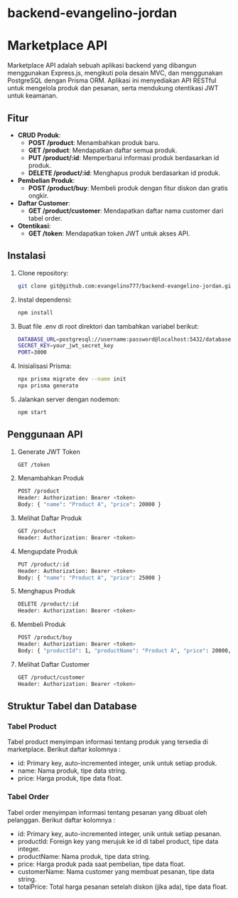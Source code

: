 # backend-evangelino-jordan
# Marketplace API

Marketplace API adalah sebuah aplikasi backend yang dibangun menggunakan Express.js, mengikuti pola desain MVC, dan menggunakan PostgreSQL dengan Prisma ORM. Aplikasi ini menyediakan API RESTful untuk mengelola produk dan pesanan, serta mendukung otentikasi JWT untuk keamanan.

## Fitur

- **CRUD Produk**:
  - **POST /product**: Menambahkan produk baru.
  - **GET /product**: Mendapatkan daftar semua produk.
  - **PUT /product/:id**: Memperbarui informasi produk berdasarkan id produk.
  - **DELETE /product/:id**: Menghapus produk berdasarkan id produk.
- **Pembelian Produk**:
  - **POST /product/buy**: Membeli produk dengan fitur diskon dan gratis ongkir.
- **Daftar Customer**:
  - **GET /product/customer**: Mendapatkan daftar nama customer dari tabel order.
- **Otentikasi**:
  - **GET /token**: Mendapatkan token JWT untuk akses API.

## Instalasi

1. Clone repository:
   ```bash
   git clone git@github.com:evangelino777/backend-evangelino-jordan.git
2. Instal dependensi:
   ```bash
   npm install
3. Buat file .env di root direktori dan tambahkan variabel berikut:
   ```bash
   DATABASE_URL=postgresql://username:password@localhost:5432/databaseName
   SECRET_KEY=your_jwt_secret_key
   PORT=3000
4. Inisialisasi Prisma:
   ```bash
   npx prisma migrate dev --name init
   npx prisma generate
5. Jalankan server dengan nodemon:
   ```bash
   npm start

## Penggunaan API

1. Generate JWT Token
   ```bash
   GET /token
2. Menambahkan Produk
   ```bash
   POST /product
   Header: Authorization: Bearer <token>
   Body: { "name": "Product A", "price": 20000 }
3. Melihat Daftar Produk
   ```bash
   GET /product
   Header: Authorization: Bearer <token>
4. Mengupdate Produk
   ```bash
   PUT /product/:id
   Header: Authorization: Bearer <token>
   Body: { "name": "Product A", "price": 25000 }
5. Menghapus Produk
   ```bash
   DELETE /product/:id
   Header: Authorization: Bearer <token>
6. Membeli Produk
   ```bash
   POST /product/buy
   Header: Authorization: Bearer <token>
   Body: { "productId": 1, "productName": "Product A", "price": 20000, "customerName": "John Doe" }
7. Melihat Daftar Customer
   ```bash
   GET /product/customer
   Header: Authorization: Bearer <token>

## Struktur Tabel dan Database

### Tabel Product
Tabel product menyimpan informasi tentang produk yang tersedia di marketplace.
Berikut daftar kolomnya :
- id: Primary key, auto-incremented integer, unik untuk setiap produk.
- name: Nama produk, tipe data string.
- price: Harga produk, tipe data float.

### Tabel Order
Tabel order menyimpan informasi tentang pesanan yang dibuat oleh pelanggan.
Berikut daftar kolomnya :
- id: Primary key, auto-incremented integer, unik untuk setiap pesanan.
- productId: Foreign key yang merujuk ke id di tabel product, tipe data integer.
- productName: Nama produk, tipe data string.
- price: Harga produk pada saat pembelian, tipe data float.
- customerName: Nama customer yang membuat pesanan, tipe data string.
- totalPrice: Total harga pesanan setelah diskon (jika ada), tipe data float.
